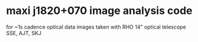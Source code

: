 # maxi j1820+070 image analysis code
for ~1s cadence optical data images taken with RHO 14" optical telescope
SSE, AJT, SKJ 
